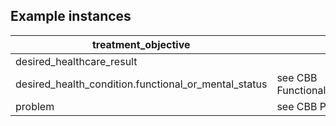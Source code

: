 ## Example instances

| treatment_objective     |                   |
|-----------------|-------------------|
| desired_healthcare_result |                |
| desired_health_condition.functional_or_mental_status | see CBB FunctionalOrMentalStatus   |
| problem |  see CBB Problem           | 

